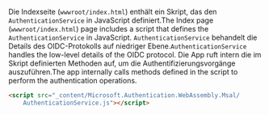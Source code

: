 <span data-ttu-id="a150f-101">Die Indexseite (`wwwroot/index.html`) enthält ein Skript, das den `AuthenticationService` in JavaScript definiert.</span><span class="sxs-lookup"><span data-stu-id="a150f-101">The Index page (`wwwroot/index.html`) page includes a script that defines the `AuthenticationService` in JavaScript.</span></span> <span data-ttu-id="a150f-102">`AuthenticationService` behandelt die Details des OIDC-Protokolls auf niedriger Ebene.</span><span class="sxs-lookup"><span data-stu-id="a150f-102">`AuthenticationService` handles the low-level details of the OIDC protocol.</span></span> <span data-ttu-id="a150f-103">Die App ruft intern die im Skript definierten Methoden auf, um die Authentifizierungsvorgänge auszuführen.</span><span class="sxs-lookup"><span data-stu-id="a150f-103">The app internally calls methods defined in the script to perform the authentication operations.</span></span>

```html
<script src="_content/Microsoft.Authentication.WebAssembly.Msal/
    AuthenticationService.js"></script>
```
